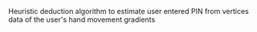 Heuristic deduction algorithm to estimate user entered PIN from vertices data of the user's hand movement gradients
